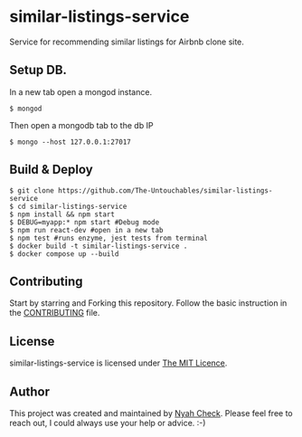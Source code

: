 # similar-listings-service

Service for recommending similar listings for Airbnb clone site.


## Setup DB.

In a new tab open a mongod instance.
```
$ mongod
```
Then open a mongodb tab to the db IP

```
$ mongo --host 127.0.0.1:27017
```


## Build & Deploy

```
$ git clone https://github.com/The-Untouchables/similar-listings-service
$ cd similar-listings-service
$ npm install && npm start
$ DEBUG=myapp:* npm start #Debug mode
$ npm run react-dev #open in a new tab
$ npm test #runs enzyme, jest tests from terminal
$ docker build -t similar-listings-service . 
$ docker compose up --build
```

## Contributing

Start by starring and Forking this repository. Follow the basic instruction in the [CONTRIBUTING](CONTRIBUTING.md) file.

## License

similar-listings-service is licensed under [The MIT Licence](LICENSE.md).

## Author
This project was created and maintained by [Nyah Check](https://twitter.com/nyah_check). Please feel free to reach out, I could always use your help or advice. :-)
